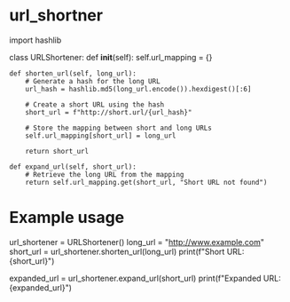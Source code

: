 # url_shortner


import hashlib

class URLShortener:
    def __init__(self):
        self.url_mapping = {}

    def shorten_url(self, long_url):
        # Generate a hash for the long URL
        url_hash = hashlib.md5(long_url.encode()).hexdigest()[:6]

        # Create a short URL using the hash
        short_url = f"http://short.url/{url_hash}"

        # Store the mapping between short and long URLs
        self.url_mapping[short_url] = long_url

        return short_url

    def expand_url(self, short_url):
        # Retrieve the long URL from the mapping
        return self.url_mapping.get(short_url, "Short URL not found")

# Example usage
url_shortener = URLShortener()
long_url = "http://www.example.com"
short_url = url_shortener.shorten_url(long_url)
print(f"Short URL: {short_url}")

expanded_url = url_shortener.expand_url(short_url)
print(f"Expanded URL: {expanded_url}")
